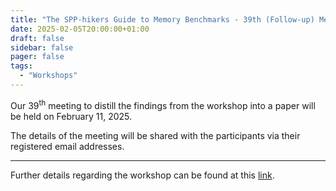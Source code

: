 ```yaml
---
title: "The SPP-hikers Guide to Memory Benchmarks - 39th (Follow-up) Meeting"
date: 2025-02-05T20:00:00+01:00
draft: false
sidebar: false
pager: false
tags:
  - "Workshops"
---
```


Our 39<sup>th</sup> meeting to distill the findings from the workshop into a paper will be held on February 11, 2025.

The details of the meeting will be shared with the participants via their registered email addresses.

---

Further details regarding the workshop can be found at this [link](/posts/mini-workshop_2023).

